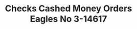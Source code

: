 ---
f_zip-code: 92553
f_state-code: CA
title: Checks Cashed Money Orders Eagles No 3-14617
f_phone: 951-924-7958
f_city-only: Moreno Valley
f_address: 24411 Sunnymd Bl Moreno Valley
f_location-unique-id: '14617'
slug: checks-cashed-money-orders-eagles-no-3-14617
updated-on: '2024-05-30T13:46:58.046Z'
created-on: '2024-05-30T13:36:59.803Z'
published-on: '2024-05-30T13:54:32.469Z'
f_city-state: cms/city/moreno-valley-ca.md
f_company: cms/company/checks-cashed-money-orders-eagles-no-3.md
f_state: cms/state/california.md
layout: '[payday-loan].html'
tags: payday-loan
---